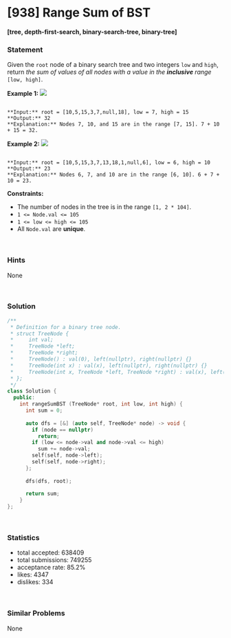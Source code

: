 # [938] Range Sum of BST

**[tree, depth-first-search, binary-search-tree, binary-tree]**

### Statement

Given the `root` node of a binary search tree and two integers `low` and `high`, return *the sum of values of all nodes with a value in the **inclusive** range* `[low, high]`.


**Example 1:**
![](https://assets.leetcode.com/uploads/2020/11/05/bst1.jpg)

```

**Input:** root = [10,5,15,3,7,null,18], low = 7, high = 15
**Output:** 32
**Explanation:** Nodes 7, 10, and 15 are in the range [7, 15]. 7 + 10 + 15 = 32.

```

**Example 2:**
![](https://assets.leetcode.com/uploads/2020/11/05/bst2.jpg)

```

**Input:** root = [10,5,15,3,7,13,18,1,null,6], low = 6, high = 10
**Output:** 23
**Explanation:** Nodes 6, 7, and 10 are in the range [6, 10]. 6 + 7 + 10 = 23.

```

**Constraints:**
* The number of nodes in the tree is in the range `[1, 2 * 104]`.
* `1 <= Node.val <= 105`
* `1 <= low <= high <= 105`
* All `Node.val` are **unique**.


<br>

### Hints

None

<br>

### Solution

```cpp
/**
 * Definition for a binary tree node.
 * struct TreeNode {
 *     int val;
 *     TreeNode *left;
 *     TreeNode *right;
 *     TreeNode() : val(0), left(nullptr), right(nullptr) {}
 *     TreeNode(int x) : val(x), left(nullptr), right(nullptr) {}
 *     TreeNode(int x, TreeNode *left, TreeNode *right) : val(x), left(left), right(right) {}
 * };
 */
class Solution {
  public:
    int rangeSumBST (TreeNode* root, int low, int high) {
      int sum = 0;
      
      auto dfs = [&] (auto self, TreeNode* node) -> void {
        if (node == nullptr)
          return;
        if (low <= node->val and node->val <= high)
          sum += node->val;
        self(self, node->left);
        self(self, node->right);
      };
      
      dfs(dfs, root);
      
      return sum;
    }
};
```

<br>

### Statistics

- total accepted: 638409
- total submissions: 749255
- acceptance rate: 85.2%
- likes: 4347
- dislikes: 334

<br>

### Similar Problems

None
